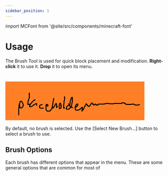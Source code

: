 ```yaml
---
sidebar_position: 1
---
```


import MCFont from '@site/src/components/minecraft-font'

# Usage

The Brush Tool is used for quick block placement and modification. **Right-click** it to use it. **Drop** it to open its menu.
#
![The Brush Tool menu](img/placeholder.png)

By default, no brush is selected. Use the <MCFont color="green">[Select New Brush...]<MCFont> button to select a brush to use.

## Brush Options
Each brush has different options that appear in the menu. These are some general options that are common for most of 
